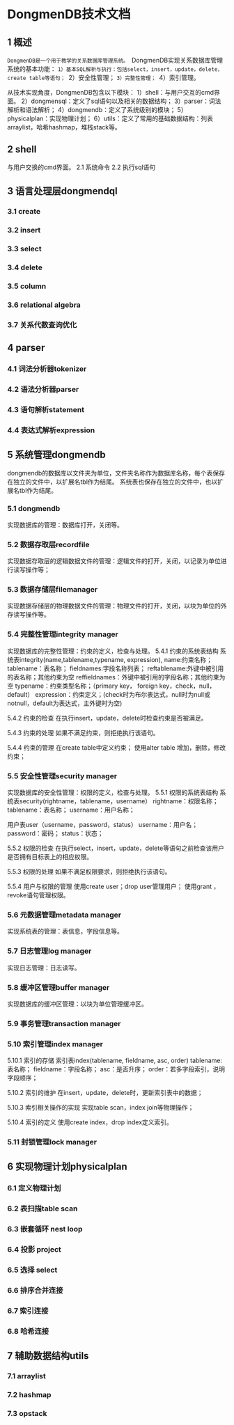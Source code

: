 
# DongmenDB技术文档

## 1 概述
`DongmenDB是一个用于教学的关系数据库管理系统。
`DongmenDB实现关系数据库管理系统的基本功能：
`1）基本SQL解析与执行：包括select，insert，update，delete，create table等语句；
`2）安全性管理；
`3）完整性管理；
`4）索引管理。

从技术实现角度，DongmenDB包含以下模块：
1）shell：与用户交互的cmd界面。
2）dongmensql：定义了sql语句以及相关的数据结构；
3）parser：词法解析和语法解析；
4）dongmendb：定义了系统级别的模块；
5）physicalplan：实现物理计划；
6）utils：定义了常用的基础数据结构：列表arraylist，哈希hashmap，堆栈stack等。

## 2 shell
与用户交换的cmd界面。
2.1 系统命令
2.2 执行sql语句

## 3 语言处理层dongmendql
### 3.1 create
### 3.2 insert
### 3.3 select
### 3.4 delete
### 3.5 column
### 3.6 relational algebra
### 3.7 关系代数查询优化

## 4 parser
### 4.1 词法分析器tokenizer
### 4.2 语法分析器parser
### 4.3 语句解析statement
### 4.4 表达式解析expression

## 5 系统管理dongmendb
dongmendb的数据库以文件夹为单位，文件夹名称作为数据库名称，每个表保存在独立的文件中，以扩展名tbl作为结尾。
系统表也保存在独立的文件中，也以扩展名tbl作为结尾。

### 5.1 dongmendb
实现数据库的管理：数据库打开，关闭等。

### 5.2 数据存取层recordfile
实现数据存取层的逻辑数据文件的管理：逻辑文件的打开，关闭，以记录为单位进行读写操作等；

### 5.3 数据存储层filemanager
实现数据存储层的物理数据文件的管理：物理文件的打开，关闭，以块为单位的外存读写操作等。

### 5.4 完整性管理integrity manager
实现数据库的完整性管理：约束的定义，检查与处理。
5.4.1 约束的系统表结构
系统表integrity(name,tablename,typename, expression),
name:约束名称；
tablename：表名称；
fieldnames:字段名称列表；
reftablename:外键中被引用的表名称；其他约束为空
reffieldnames：外键中被引用的字段名称；其他约束为空
typename：约束类型名称；（primary key， foreign key，check，null，default）
expression：约束定义；(check时为布尔表达式，null时为null或notnull，default为表达式，主外键时为空)

5.4.2 约束的检查
在执行insert，update，delete时检查约束是否被满足。

5.4.3 约束的处理
如果不满足约束，则拒绝执行该语句。

5.4.4 约束的管理
在create table中定义约束；
使用alter table 增加，删除，修改约束；

### 5.5 安全性管理security manager
实现数据库的安全性管理：权限的定义，检查与处理。
5.5.1 权限的系统表结构
系统表security(rightname，tablename，username）
rightname：权限名称；
tablename：表名称；
username：用户名称；

用户表user（username，password，status）
username：用户名；
password：密码；
status：状态；

5.5.2 权限的检查
在执行select，insert，update，delete等语句之前检查该用户是否拥有目标表上的相应权限。

5.5.3 权限的处理
如果不满足权限要求，则拒绝执行该语句。

5.5.4 用户与权限的管理
使用create user；drop user管理用户；
使用grant ，revoke语句管理权限。

### 5.6 元数据管理metadata manager
实现系统表的管理：表信息，字段信息等。

### 5.7 日志管理log manager
实现日志管理：日志读写。

### 5.8 缓冲区管理buffer manager
实现数据库的缓冲区管理：以块为单位管理缓冲区。

### 5.9 事务管理transaction manager

### 5.10 索引管理index manager
5.10.1 索引的存储
索引表index(tablename, fieldname, asc, order)
tablename:表名称；
fieldname：字段名称；
asc：是否升序；
order：若多字段索引，说明字段顺序；

5.10.2 索引的维护
在insert，update，delete时，更新索引表中的数据；

5.10.3 索引相关操作的实现
实现table scan，index join等物理操作；

5.10.4 索引的定义
使用create index，drop index定义索引。


### 5.11 封锁管理lock manager

## 6 实现物理计划physicalplan
### 6.1 定义物理计划
### 6.2 表扫描table scan
### 6.3 嵌套循环 nest loop
### 6.4 投影 project
### 6.5 选择 select
### 6.6 排序合并连接
### 6.7 索引连接
### 6.8 哈希连接

## 7 辅助数据结构utils
### 7.1 arraylist
### 7.2 hashmap
### 7.3 opstack